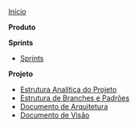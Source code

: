 ﻿[Início](/)

**Produto**

**Sprints**
* [Sprints](./docs/sprints/sprints.md)

**Projeto**
* [Estrutura Analítica do Projeto](./docs/eap.md)
* [Estrutura de Branches e Padrões](./docs/branches-structure.md)
* [Documento de Arquitetura](./docs/architecture.md)
* [Documento de Visão](./docs/vision.md)
